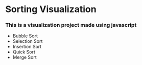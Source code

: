 # Sorting Visualization
### This is a visualization project made using javascript 
- Bubble Sort 
- Selection Sort
- Insertion Sort
- Quick Sort
- Merge Sort
